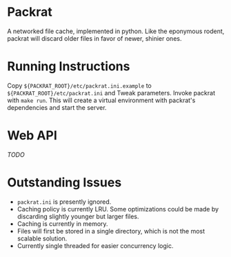 Packrat
=======

A networked file cache, implemented in python. Like the eponymous rodent,
packrat will discard older files in favor of newer, shinier ones.


Running Instructions
====================

Copy `${PACKRAT_ROOT}/etc/packrat.ini.example` to
`${PACKRAT_ROOT}/etc/packrat.ini` and Tweak parameters. Invoke packrat
with `make run`. This will create a virtual environment with packrat's
dependencies and start the server.


Web API
=======

*TODO*


Outstanding Issues
==================

 * `packrat.ini` is presently ignored.
 * Caching policy is currently LRU. Some optimizations could be made
 by discarding slightly younger but larger files.
 * Caching is currently in memory.
 * Files will first be stored in a single directory, which is not the
 most scalable solution.
 * Currently single threaded for easier concurrency logic.
